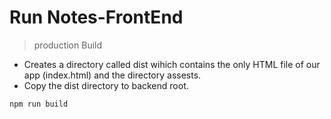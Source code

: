 # Run Notes-FrontEnd


> production Build 

- Creates a directory called dist wihich contains the only HTML file of our app (index.html) and the directory assests.
- Copy the dist directory to backend root.


```bash
npm run build
```